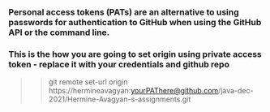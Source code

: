 
### Personal access tokens (PATs) are an alternative to using passwords for authentication to GitHub when using the GitHub API or the command line.

### This is the how you are going to set origin using private access token - replace it with your credentials and github repo   
>>git remote set-url origin https://hermineavagyan:yourPAThere@github.com/java-dec-2021/Hermine-Avagyan-s-assignments.git
